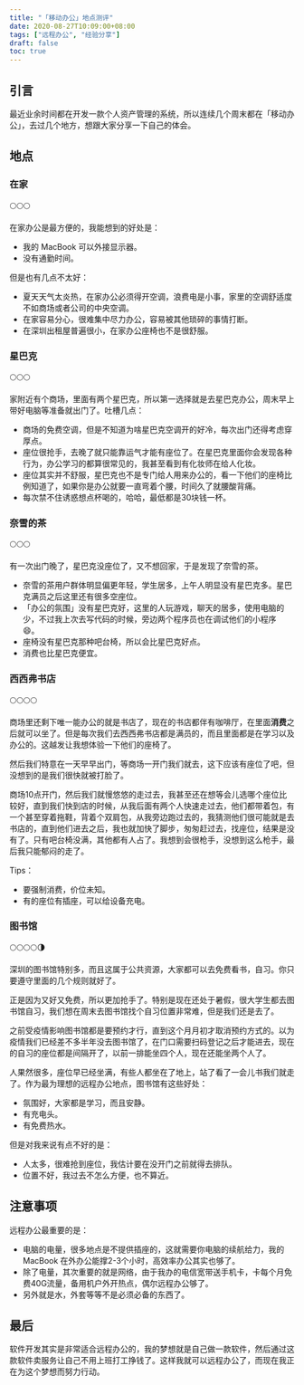 ```yaml
---
title: "「移动办公」地点测评"
date: 2020-08-27T10:09:00+08:00
tags: ["远程办公", "经验分享"]
draft: false
toc: true
---
```


## 引言

最近业余时间都在开发一款个人资产管理的系统，所以连续几个周末都在「移动办公」，去过几个地方，想跟大家分享一下自己的体会。

## 地点

### 在家

🌕🌕🌕

在家办公是最方便的，我能想到的好处是：

- 我的 MacBook 可以外接显示器。
- 没有通勤时间。

<!--more-->

但是也有几点不太好：

- 夏天天气太炎热，在家办公必须得开空调，浪费电是小事，家里的空调舒适度不如商场或者公司的中央空调。
- 在家容易分心，很难集中尽力办公，容易被其他琐碎的事情打断。
- 在深圳出租屋普遍很小，在家办公座椅也不是很舒服。

### 星巴克

🌕🌕🌕

家附近有个商场，里面有两个星巴克，所以第一选择就是去星巴克办公，周末早上带好电脑等准备就出门了。吐槽几点：

- 商场的免费空调，但是不知道为啥星巴克空调开的好冷，每次出门还得考虑穿厚点。
- 座位很抢手，去晚了就只能靠运气才能有座位了。在星巴克里面你会发现各种行为，办公学习的都算很常见的，我甚至看到有化妆师在给人化妆。
- 座位其实并不舒服，星巴克也不是专门给人用来办公的，看一下他们的座椅比例知道了，如果你是办公就要一直弯着个腰，时间久了就腰酸背痛。
- 每次禁不住诱惑想点杯喝的，哈哈，最低都是30块钱一杯。

### 奈雪的茶

🌕🌕🌕

有一次出门晚了，星巴克没座位了，又不想回家，于是发现了奈雪的茶。

- 奈雪的茶用户群体明显偏更年轻，学生居多，上午人明显没有星巴克多。星巴克满员之后这里还有很多空座位。
- 「办公的氛围」没有星巴克好，这里的人玩游戏，聊天的居多，使用电脑的少，不过我上次去写代码的时候，旁边两个程序员也在调试他们的小程序 😄。
- 座椅没有星巴克那种吧台椅，所以会比星巴克好点。
- 消费也比星巴克便宜。

### 西西弗书店

🌕🌕🌕🌕

商场里还剩下唯一能办公的就是书店了，现在的书店都伴有咖啡厅，在里面**消费**之后就可以坐了。但是每次我们去西西弗书店都是满员的，而且里面都是在学习以及办公的。这越发让我想体验一下他们的座椅了。

然后我们特意在一天早早出门，等商场一开门我们就去，这下应该有座位了吧，但没想到的是我们很快就被打脸了。

商场10点开门，然后我们就慢悠悠的走过去，我甚至还在想等会儿选哪个座位比较好，直到我们快到店的时候，从我后面有两个人快速走过去，他们都带着包，有一个甚至穿着拖鞋，背着个双肩包，从我旁边跑过去的，我猜测他们很可能就是去书店的，直到他们进去之后，我也就加快了脚步，匆匆赶过去，找座位，结果是没有了。只有吧台椅没满，其他都有人占了。我想到会很枪手，没想到这么枪手，最后我只能郁闷的走了。

Tips：

- 要强制消费，价位未知。
- 有的座位有插座，可以给设备充电。

### 图书馆

🌕🌕🌕🌕🌗

深圳的图书馆特别多，而且这属于公共资源，大家都可以去免费看书，自习。你只要遵守里面的几个规则就好了。

正是因为又好又免费，所以更加抢手了。特别是现在还处于暑假，很大学生都去图书馆自习，我们想在周末去图书馆找个自习位置非常难，但是我们还是去了。

之前受疫情影响图书馆都是要预约才行，直到这个月月初才取消预约方式的。以为疫情我们已经差不多半年没去图书馆了，在门口需要扫码登记之后才能进去，现在的自习的座位都是间隔开了，以前一排能坐四个人，现在还能坐两个人了。

人果然很多，座位早已经坐满，有些人都坐在了地上，站了看了一会儿书我们就走了。作为最为理想的远程办公地点，图书馆有这些好处：

- 氛围好，大家都是学习，而且安静。
- 有充电头。
- 有免费热水。

但是对我来说有点不好的是：

- 人太多，很难抢到座位，我估计要在没开门之前就得去排队。
- 位置不好，我过去不怎么方便，也不算近。

## 注意事项

远程办公最重要的是：

- 电脑的电量，很多地点是不提供插座的，这就需要你电脑的续航给力，我的 MacBook 在外办公能撑2-3个小时，高效率办公其实也够了。
- 除了电量，其次重要的就是网络，由于我办的电信宽带送手机卡，卡每个月免费40G流量，备用机户外开热点，偶尔远程办公够了。
- 另外就是水，外套等等不是必须必备的东西了。

## 最后

软件开发其实是非常适合远程办公的，我的梦想就是自己做一款软件，然后通过这款软件卖服务让自己不用上班打工挣钱了。这样我就可以远程办公了，而现在我正在为这个梦想而努力行动。
